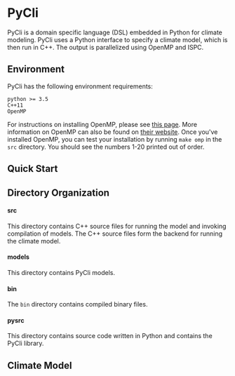 # PyCli

PyCli is a domain specific language (DSL) embedded in Python for climate
modeling. PyCli uses a Python interface to specify a climate model, which
is then run in C++. The output is parallelized using OpenMP and ISPC.

## Environment

PyCli has the following environment requirements:

```
python >= 3.5
C++11
OpenMP
```

For instructions on installing OpenMP, please see [this page](https://www.geeksforgeeks.org/openmp-introduction-with-installation-guide/). More information on
OpenMP can also be found on [their website](https://www.openmp.org/). Once you've
installed OpenMP, you can test your installation by running `make omp` in the
`src` directory. You should see the numbers 1-20 printed out of order.

## Quick Start

## Directory Organization

#### src
This directory contains C++ source files for running the model and invoking compilation of models. 
The C++ source files form the backend for running the climate model.

#### models
This directory contains PyCli models.

#### bin
The `bin` directory contains compiled binary files.

#### pysrc
This directory contains source code written in Python and contains the PyCli library.

## Climate Model
